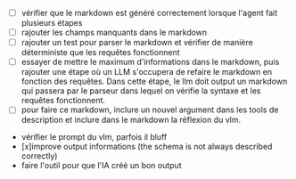 - [ ] vérifier que le markdown est généré correctement lorsque l'agent fait plusieurs étapes
- [ ] rajouter les champs manquants dans le markdown
- [ ] rajouter un test pour parser le markdown et vérifier de manière déterministe que les requêtes fonctionnent
- [ ] essayer de mettre le maximum d'informations dans le markdown, puis rajouter une étape où un LLM s'occupera de refaire le markdown en fonction des requêtes. Dans cette étape, le llm doit output un markdown qui passera par le parseur dans lequel on vérifie la syntaxe et les requêtes fonctionnent.
- [ ] pour faire ce markdown, inclure un nouvel argument dans les tools de description et inclure dans le markdown la réflexion du vlm.
- vérifier le prompt du vlm, parfois il bluff
- [x]improve output informations (the schema is not always described correctly)
- faire l'outil pour que l'IA créé un bon output